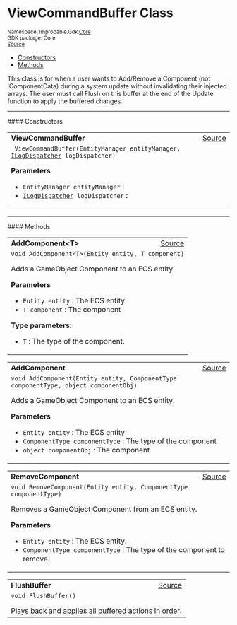 
# ViewCommandBuffer Class
<sup>
Namespace: Improbable.Gdk.<a href="{{urlRoot}}/api/core-index">Core</a><br/>
GDK package: Core<br/>
<a href="https://www.github.com/spatialos/gdk-for-unity/blob/develop/workers/unity/Packages/com.improbable.gdk.core/Utility/ViewCommandBuffer.cs/#L15">Source</a>
<style>
a code {
                    padding: 0em 0.25em!important;
}
code {
                    background-color: #ffffff!important;
}
</style>
</sup>
<nav id="pageToc" class="page-toc"><ul><li><a href="#constructors">Constructors</a>
<li><a href="#methods">Methods</a>
</ul></nav>

</p>



<p>This class is for when a user wants to Add/Remove a Component (not IComponentData) during a system update without invalidating their injected arrays. The user must call Flush on this buffer at the end of the Update function to apply the buffered changes. </p>












</p>
<hr style="width:100%; border-top-color:#d8d8d8" />
#### Constructors


</p>




<table width="100%">
    <tr>
        <td style="border-right:none"><b>ViewCommandBuffer</b></td>
        <td style="border-left:none; text-align:right"><a href="https://www.github.com/spatialos/gdk-for-unity/blob/develop/workers/unity/Packages/com.improbable.gdk.core/Utility/ViewCommandBuffer.cs/#L32">Source</a></td>
    </tr>
    <tr>
        <td colspan="2">
<code> ViewCommandBuffer(EntityManager entityManager, <a href="{{urlRoot}}/api/core/i-log-dispatcher">ILogDispatcher</a> logDispatcher)</code></p>



</p>

<b>Parameters</b>

<ul>
<li><code>EntityManager entityManager</code> : </li>
<li><code><a href="{{urlRoot}}/api/core/i-log-dispatcher">ILogDispatcher</a> logDispatcher</code> : </li>
</ul>





</td>
    </tr>
</table>




</p>
<hr style="width:100%; border-top-color:#d8d8d8" />
#### Methods


</p>




<table width="100%">
    <tr>
        <td style="border-right:none"><b>AddComponent&lt;T&gt;</b></td>
        <td style="border-left:none; text-align:right"><a href="https://www.github.com/spatialos/gdk-for-unity/blob/develop/workers/unity/Packages/com.improbable.gdk.core/Utility/ViewCommandBuffer.cs/#L46">Source</a></td>
    </tr>
    <tr>
        <td colspan="2">
<code>void AddComponent&lt;T&gt;(Entity entity, T component)</code></p>
Adds a GameObject Component to an ECS entity. 


</p>

<b>Parameters</b>

<ul>
<li><code>Entity entity</code> : The ECS entity</li>
<li><code>T component</code> : The component</li>
</ul>




</p>

<b>Type parameters:</b>

<ul>
<li><code>T</code> : The type of the component.</li>
</ul>



</td>
    </tr>
</table>


<table width="100%">
    <tr>
        <td style="border-right:none"><b>AddComponent</b></td>
        <td style="border-left:none; text-align:right"><a href="https://www.github.com/spatialos/gdk-for-unity/blob/develop/workers/unity/Packages/com.improbable.gdk.core/Utility/ViewCommandBuffer.cs/#L57">Source</a></td>
    </tr>
    <tr>
        <td colspan="2">
<code>void AddComponent(Entity entity, ComponentType componentType, object componentObj)</code></p>
Adds a GameObject Component to an ECS entity. 


</p>

<b>Parameters</b>

<ul>
<li><code>Entity entity</code> : The ECS entity</li>
<li><code>ComponentType componentType</code> : The type of the component</li>
<li><code>object componentObj</code> : The component</li>
</ul>





</td>
    </tr>
</table>


<table width="100%">
    <tr>
        <td style="border-right:none"><b>RemoveComponent</b></td>
        <td style="border-left:none; text-align:right"><a href="https://www.github.com/spatialos/gdk-for-unity/blob/develop/workers/unity/Packages/com.improbable.gdk.core/Utility/ViewCommandBuffer.cs/#L73">Source</a></td>
    </tr>
    <tr>
        <td colspan="2">
<code>void RemoveComponent(Entity entity, ComponentType componentType)</code></p>
Removes a GameObject Component from an ECS entity. 


</p>

<b>Parameters</b>

<ul>
<li><code>Entity entity</code> : The ECS entity.</li>
<li><code>ComponentType componentType</code> : The type of the component to remove.</li>
</ul>





</td>
    </tr>
</table>


<table width="100%">
    <tr>
        <td style="border-right:none"><b>FlushBuffer</b></td>
        <td style="border-left:none; text-align:right"><a href="https://www.github.com/spatialos/gdk-for-unity/blob/develop/workers/unity/Packages/com.improbable.gdk.core/Utility/ViewCommandBuffer.cs/#L87">Source</a></td>
    </tr>
    <tr>
        <td colspan="2">
<code>void FlushBuffer()</code></p>
Plays back and applies all buffered actions in order. 





</td>
    </tr>
</table>





